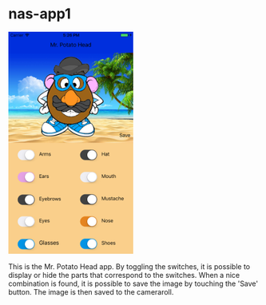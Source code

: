 # nas-app1

<img src="https://github.com/meltjh/nas-app1/raw/master/doc/mrpotatohead.png" width="250">  

This is the Mr. Potato Head app. 
By toggling the switches, it is possible to display or hide the parts that correspond to the switches.
When a nice combination is found, it is possible to save the image by touching the 'Save' button.
The image is then saved to the cameraroll.
